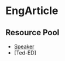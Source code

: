 # EngArticle

## Resource Pool

- [Speaker](https://www.youtube.com/watch?v=c0ZzN6hxdzo)
- [Ted-ED]


